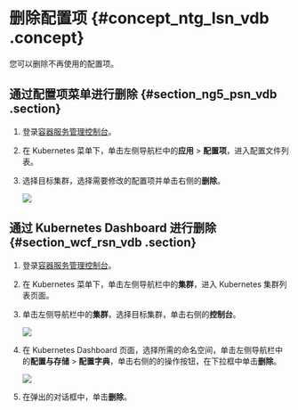 # 删除配置项 {#concept_ntg_lsn_vdb .concept}

您可以删除不再使用的配置项。

## 通过配置项菜单进行删除 {#section_ng5_psn_vdb .section}

1.  登录[容器服务管理控制台](https://cs.console.aliyun.com)。
2.  在 Kubernetes 菜单下，单击左侧导航栏中的**应用** \> **配置项**，进入配置文件列表。
3.  选择目标集群，选择需要修改的配置项并单击右侧的**删除**。

    ![](http://static-aliyun-doc.oss-cn-hangzhou.aliyuncs.com/assets/img/6911/4532_zh-CN.png)


## 通过 Kubernetes Dashboard 进行删除 {#section_wcf_rsn_vdb .section}

1.  登录[容器服务管理控制台](https://cs.console.aliyun.com)。
2.  在 Kubernetes 菜单下，单击左侧导航栏中的**集群**，进入 Kubernetes 集群列表页面。
3.  单击左侧导航栏中的**集群**，选择目标集群，单击右侧的**控制台**。

    ![](http://static-aliyun-doc.oss-cn-hangzhou.aliyuncs.com/assets/img/6911/4533_zh-CN.png)

4.  在 Kubernetes Dashboard 页面，选择所需的命名空间，单击左侧导航栏中的**配置与存储** \> **配置字典**，单击右侧的的操作按钮，在下拉框中单击**删除**。

    ![](http://static-aliyun-doc.oss-cn-hangzhou.aliyuncs.com/assets/img/6911/4534_zh-CN.png)

5.  在弹出的对话框中，单击**删除**。

